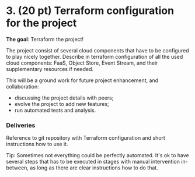 # 3. (20 pt) Terraform configuration for the project

**The goal**: Terraform the project!

The project consist of several cloud components that have to be configured to play nicely together. Describe in terraform configuration of all the used cloud components: FaaS, Object Store, Event Stream, and their supplementary resources if needed.

This will be a ground work for future project enhancement, and collaboration:

- discussing the project details with peers;
- evolve the project to add new features;
- run automated tests and analysis.

### Deliveries

Reference to git repository with Terraform configuration and short instructions how to use it.

Tip: Sometimes not everything could be perfectly automated. It's ok to have several steps that has to be executed in stages with manual intervention in-between, as long as there are clear instructions how to do that.
